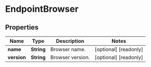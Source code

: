 

# EndpointBrowser


## Properties

| Name | Type | Description | Notes |
|------------ | ------------- | ------------- | -------------|
|**name** | **String** | Browser name. |  [optional] [readonly] |
|**version** | **String** | Browser version. |  [optional] [readonly] |



